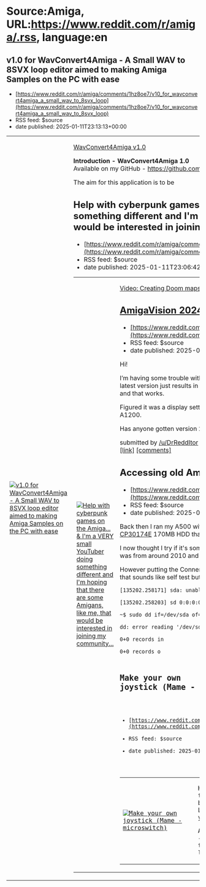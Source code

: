 # Source:Amiga, URL:https://www.reddit.com/r/amiga/.rss, language:en

## v1.0 for WavConvert4Amiga - A Small WAV to 8SVX loop editor aimed to making Amiga Samples on the PC with ease
 - [https://www.reddit.com/r/amiga/comments/1hz8oe7/v10_for_wavconvert4amiga_a_small_wav_to_8svx_loop](https://www.reddit.com/r/amiga/comments/1hz8oe7/v10_for_wavconvert4amiga_a_small_wav_to_8svx_loop)
 - RSS feed: $source
 - date published: 2025-01-11T23:13:13+00:00

<table> <tr><td> <a href="https://www.reddit.com/r/amiga/comments/1hz8oe7/v10_for_wavconvert4amiga_a_small_wav_to_8svx_loop/"> <img src="https://external-preview.redd.it/WK1zubJrBLDnIkNEVvYRZKClEl3OC_59yUpLjyYPK1M.jpg?width=640&amp;crop=smart&amp;auto=webp&amp;s=265a0618f245e910dfc05430de6bc089995d6902" alt="v1.0 for WavConvert4Amiga - A Small WAV to 8SVX loop editor aimed to making Amiga Samples on the PC with ease" title="v1.0 for WavConvert4Amiga - A Small WAV to 8SVX loop editor aimed to making Amiga Samples on the PC with ease" /> </a> </td><td> <!-- SC_OFF --><div class="md"><p><a href="https://preview.redd.it/e3jkocrw4gce1.png?width=1688&amp;format=png&amp;auto=webp&amp;s=fee9e9209f549b24de78e448d8a54ba5f458dc3b">WavConvert4Amiga v1.0</a></p> <p><strong>Introduction - WavConvert4Amiga 1.0</strong><br/> Available on my GitHub - <a href="https://github.com/boingball/WavConvert4Amiga/">https://github.com/boingball/WavConvert4Amiga/</a></p> <p>The aim for this application is to be

## Help with cyberpunk games on the Amiga... & I'm a VERY small YouTuber doing something different and I'm hoping that there are some Amigans, like me, that would be interested in joining my community...
 - [https://www.reddit.com/r/amiga/comments/1hz8jg0/help_with_cyberpunk_games_on_the_amiga_im_a_very](https://www.reddit.com/r/amiga/comments/1hz8jg0/help_with_cyberpunk_games_on_the_amiga_im_a_very)
 - RSS feed: $source
 - date published: 2025-01-11T23:06:42+00:00

<table> <tr><td> <a href="https://www.reddit.com/r/amiga/comments/1hz8jg0/help_with_cyberpunk_games_on_the_amiga_im_a_very/"> <img src="https://external-preview.redd.it/7_PeOHuxi3zPmIZ97ovk1ryj8O98WtxwRn3X1D1caRg.jpg?width=640&amp;crop=smart&amp;auto=webp&amp;s=5ec43bbe0442b54e0112487e0dfef3ff497b7213" alt="Help with cyberpunk games on the Amiga... &amp; I'm a VERY small YouTuber doing something different and I'm hoping that there are some Amigans, like me, that would be interested in joining my community..." title="Help with cyberpunk games on the Amiga... &amp; I'm a VERY small YouTuber doing something different and I'm hoping that there are some Amigans, like me, that would be interested in joining my community..." /> </a> </td><td> <!-- SC_OFF --><div class="md"><p><a href="https://preview.redd.it/j9und078kfce1.png?width=3840&amp;format=png&amp;auto=webp&amp;s=02e503a0a7904aae995b0b38b0088b15efbb50ac">Video: Creating Doom maps using quantum computing. This is me and my A1200 wher

## AmigaVision 2024.10.10 on original hardware?
 - [https://www.reddit.com/r/amiga/comments/1hz2ku3/amigavision_20241010_on_original_hardware](https://www.reddit.com/r/amiga/comments/1hz2ku3/amigavision_20241010_on_original_hardware)
 - RSS feed: $source
 - date published: 2025-01-11T18:40:01+00:00

<!-- SC_OFF --><div class="md"><p>Hi!</p> <p>I’m having some trouble with Amigavision 2024.10.10 on my A1200. 2024.06.06 works perfectly, but the latest version just results in a black screen. I can boot from the flashed CF card with Amiga forever on my PC and that works.</p> <p>Figured it was a display setting problem and set workbench to PAL lowres in the emulator, still no luck on my A1200.</p> <p>Has anyone gotten version 24.10.10 working on original hardware?</p> </div><!-- SC_ON --> &#32; submitted by &#32; <a href="https://www.reddit.com/user/DrReddItor"> /u/DrReddItor </a> <br/> <span><a href="https://www.reddit.com/r/amiga/comments/1hz2ku3/amigavision_20241010_on_original_hardware/">[link]</a></span> &#32; <span><a href="https://www.reddit.com/r/amiga/comments/1hz2ku3/amigavision_20241010_on_original_hardware/">[comments]</a></span>

## Accessing old Amiga-formatted IDE HDD from 1995?
 - [https://www.reddit.com/r/amiga/comments/1hyykjc/accessing_old_amigaformatted_ide_hdd_from_1995](https://www.reddit.com/r/amiga/comments/1hyykjc/accessing_old_amigaformatted_ide_hdd_from_1995)
 - RSS feed: $source
 - date published: 2025-01-11T15:43:22+00:00

<!-- SC_OFF --><div class="md"><p>Back then I ran my A500 with a turbo card that had an IDE port on it. I now found in a box an old <a href="https://www.computerhope.com/hdd/hdd0050.htm">Conner CP30174E</a> 170MB HDD that I used on this Amiga for a few years.</p> <p>I now thought I try if it&#39;s somehow possible to still access it so I put it into an external USB IDE adapter that was from around 2010 and still works with the original disk that it came with.</p> <p>However putting the Conner into the adapter just gives an I/O error. The disk turns on and does something that sounds like self test but when I connect it via USB it just gives I/O error.</p> <p><code>[135202.258171] sda: unable to read partition table</code></p> <p><code>[135202.258203] sd 0:0:0:0: [sda] Attached SCSI disk</code></p> <p><code>~$ sudo dd if=/dev/sda of=./hdd.img</code></p> <p><code>dd: error reading &#39;/dev/sda&#39;: Input/output error</code></p> <p><code>0+0 records in</code></p> <p><code>0+0 records o

## Make your own joystick (Mame - microswitch)
 - [https://www.reddit.com/r/amiga/comments/1hysxds/make_your_own_joystick_mame_microswitch](https://www.reddit.com/r/amiga/comments/1hysxds/make_your_own_joystick_mame_microswitch)
 - RSS feed: $source
 - date published: 2025-01-11T10:09:14+00:00

<table> <tr><td> <a href="https://www.reddit.com/r/amiga/comments/1hysxds/make_your_own_joystick_mame_microswitch/"> <img src="https://external-preview.redd.it/y27F22x7LVCdN0icB-Moe83goZz5moFHny3TuwUrM6o.jpg?width=640&amp;crop=smart&amp;auto=webp&amp;s=8ca29d350729fb6edb2ff337a3b1b7bfe9b244e3" alt="Make your own joystick (Mame - microswitch)" title="Make your own joystick (Mame - microswitch)" /> </a> </td><td> <!-- SC_OFF --><div class="md"><p>Hey all. In resurrecting my A1200 (and CD32) and not being able to find any of my joysticks I decided to make one. I designed a body for 3d printing to hold a Mame joystick. It has options for Left/Right handed or ambidextrous (or two distinct buttons if you&#39;d like).</p> <p>All the details <a href="https://than.gs/m/1242907">are on Thangs</a>. I initially tested it on my CD32 - it works, but single button is pretty useless in the games I tried (Jetstrike, Jungle Strike) - was OK for Banshee. It literally just needs the 5 or 6 switches wire

